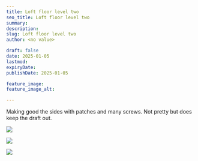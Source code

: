 ```yaml
---
title: Loft floor level two
seo_title: Loft floor level two
summary:
description:
slug: Loft floor level two
author: <no value>

draft: false
date: 2025-01-05
lastmod:
expiryDate:
publishDate: 2025-01-05

feature_image:
feature_image_alt:

---
```

Making good the sides with patches and many screws. Not pretty but does keep the draft out.

![](/images/1448.jpeg)

![](/images/1450.jpeg)

![](/images/1451.jpeg)

